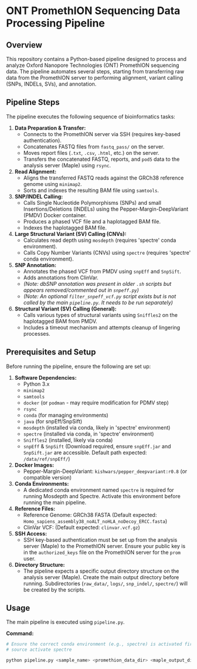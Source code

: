 # ONT PromethION Sequencing Data Processing Pipeline

## Overview

This repository contains a Python-based pipeline designed to process and analyze Oxford Nanopore Technologies (ONT) PromethION sequencing data. The pipeline automates several steps, starting from transferring raw data from the PromethION server to performing alignment, variant calling (SNPs, INDELs, SVs), and annotation.

## Pipeline Steps

The pipeline executes the following sequence of bioinformatics tasks:

1.  **Data Preparation & Transfer:**
    * Connects to the PromethION server via SSH (requires key-based authentication).
    * Concatenates FASTQ files from `fastq_pass/` on the server.
    * Moves report files (`.txt`, `.csv`, `.html`, etc.) on the server.
    * Transfers the concatenated FASTQ, reports, and `pod5` data to the analysis server (Maple) using `rsync`.
2.  **Read Alignment:**
    * Aligns the transferred FASTQ reads against the GRCh38 reference genome using `minimap2`.
    * Sorts and indexes the resulting BAM file using `samtools`.
3.  **SNP/INDEL Calling:**
    * Calls Single Nucleotide Polymorphisms (SNPs) and small Insertions/Deletions (INDELs) using the Pepper-Margin-DeepVariant (PMDV) Docker container.
    * Produces a phased VCF file and a haplotagged BAM file.
    * Indexes the haplotagged BAM file.
4.  **Large Structural Variant (SV) Calling (CNVs):**
    * Calculates read depth using `mosdepth` (requires 'spectre' conda environment).
    * Calls Copy Number Variants (CNVs) using `spectre` (requires 'spectre' conda environment).
5.  **SNP Annotation:**
    * Annotates the phased VCF from PMDV using `snpEff` and `SnpSift`.
    * Adds annotations from ClinVar.
    * *(Note: dbSNP annotation was present in older `.sh` scripts but appears removed/commented out in `snpeff.py`)*
    * *(Note: An optional `filter_snpeff_vcf.py` script exists but is not called by the main `pipeline.py`. It needs to be run separately)*
6.  **Structural Variant (SV) Calling (General):**
    * Calls various types of structural variants using `Sniffles2` on the haplotagged BAM from PMDV.
    * Includes a timeout mechanism and attempts cleanup of lingering processes.

## Prerequisites and Setup

Before running the pipeline, ensure the following are set up:

1.  **Software Dependencies:**
    * Python 3.x
    * `minimap2`
    * `samtools`
    * `docker` (or `podman` - may require modification for PDMV step)
    * `rsync`
    * `conda` (for managing environments)
    * `java` (for snpEff/SnpSift)
    * `mosdepth` (installed via conda, likely in 'spectre' environment)
    * `spectre` (installed via conda, in 'spectre' environment)
    * `Sniffles2` (installed, likely via conda)
    * `snpEff` & `SnpSift` (Download required, ensure `snpEff.jar` and `SnpSift.jar` are accessible. Default path expected: `/data/ref/snpEff/`)
2.  **Docker Images:**
    * Pepper-Margin-DeepVariant: `kishwars/pepper_deepvariant:r0.8` (or compatible version)
3.  **Conda Environments:**
    * A dedicated conda environment named `spectre` is required for running Mosdepth and Spectre. Activate this environment before running the main pipeline.
4.  **Reference Files:**
    * Reference Genome: GRCh38 FASTA (Default expected: `Homo_sapiens_assembly38_noALT_noHLA_noDecoy_ERCC.fasta`)
    * ClinVar VCF: (Default expected: `clinvar.vcf.gz`)
5.  **SSH Access:**
    * SSH key-based authentication must be set up from the analysis server (Maple) to the PromethION server. Ensure your public key is in the `authorized_keys` file on the PromethION server for the `prom` user.
6.  **Directory Structure:**
    * The pipeline expects a specific output directory structure on the analysis server (Maple). Create the main output directory before running. Subdirectories (`raw_data/`, `logs/`, `snp_indel/`, `spectre/`) will be created by the scripts.

## Usage

The main pipeline is executed using `pipeline.py`.

**Command:**

```bash
# Ensure the correct conda environment (e.g., spectre) is activated first.
# source activate spectre

python pipeline.py <sample_name> <promethion_data_dir> <maple_output_dir> [--log-level LEVEL]
